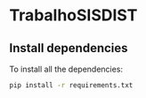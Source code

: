 # TrabalhoSISDIST

## Install dependencies

To install all the dependencies:

```bash
pip install -r requirements.txt
```